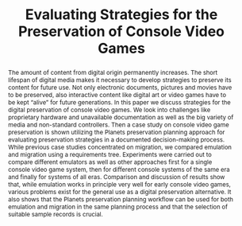 ---
abstract: The amount of content from digital origin permanently increases. The short
  lifespan of digital media makes it necessary to develop strategies to preserve its
  content for future use. Not only electronic documents, pictures and movies have
  to be preserved, also interactive content like digital art or video games have to
  be kept “alive” for future generations. In this paper we discuss strategies for
  the digital preservation of console video games. We look into challenges like proprietary
  hardware and unavailable documentation as well as the big variety of media and non-standard
  controllers. Then a case study on console video game preservation is shown utilizing
  the Planets preservation planning approach for evaluating preservation strategies
  in a documented decision-making process. While previous case studies concentrated
  on migration, we compared emulation and migration using a requirements tree. Experiments
  were carried out to compare different emulators as well as other approaches first
  for a single console video game system, then for different console systems of the
  same era and finally for systems of all eras. Comparison and discussion of results
  show that, while emulation works in principle very well for early console video
  games, various problems exist for the general use as a digital preservation alternative.
  It also shows that the Planets preservation planning workflow can be used for both
  emulation and migration in the same planning process and that the selection of suitable
  sample records is crucial.
creators:
- Guttenbrunner, Mark
- Kehrberg, Carmen
- Rauber, Andreas
- Becker, Christoph
date: null
document_url: https://services.phaidra.univie.ac.at/api/object/o:294111/download
grand_parent: iPRES
institutions: []
keywords:
- london
landing_page_url: https://phaidra.univie.ac.at/o:294111
language: eng
layout: publication
license: CC BY-SA 3.0 AT
notes_url: null
parent: iPRES 2008
publication_type: paper
size: 764529
slides_url: null
source_name: iPRES
title: Evaluating Strategies for the Preservation of Console Video Games
year: 2008
---